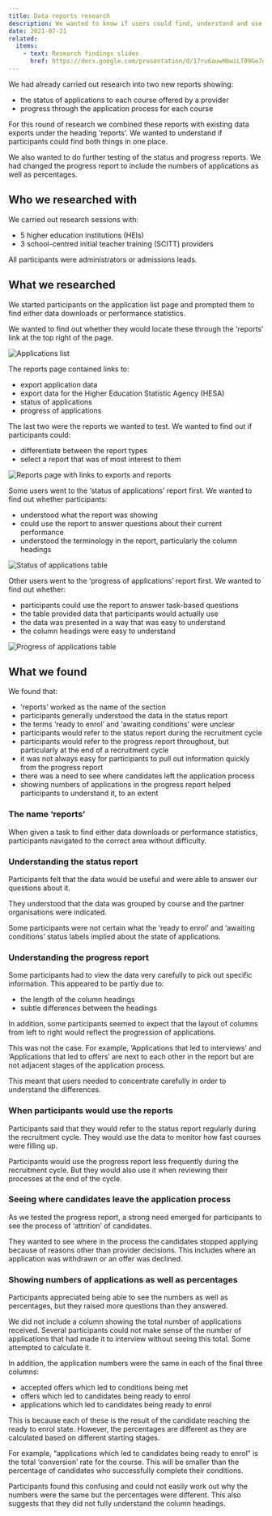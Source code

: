 ```yaml
---
title: Data reports research
description: We wanted to know if users could find, understand and use reports about the status and progress of applications
date: 2021-07-21
related:
  items:
    - text: Research findings slides
      href: https://docs.google.com/presentation/d/17ru6auwHbwiLT09Ge7dMrSUGEJ2jqHAxKsPisbjp4f0/edit#slide=id.p3
---
```


We had already carried out research into two new reports showing:

- the status of applications to each course offered by a provider
- progress through the application process for each course

For this round of research we combined these reports with existing data exports under the heading ‘reports’. We wanted to understand if participants could find both things in one place.

We also wanted to do further testing of the status and progress reports. We had changed the progress report to include the numbers of applications as well as percentages.

## Who we researched with

We carried out research sessions with:

- 5 higher education institutions (HEIs)
- 3 school-centred initial teacher training (SCITT) providers

All participants were administrators or admissions leads.

## What we researched

We started participants on the application list page and prompted them to find either data downloads or performance statistics.

We wanted to find out whether they would locate these through the ‘reports’ link at the top right of the page.

![Applications list](application-list.png)

The reports page contained links to:

- export application data
- export data for the Higher Education Statistic Agency (HESA)
- status of applications
- progress of applications

The last two were the reports we wanted to test. We wanted to find out if participants could:

- differentiate between the report types
- select a report that was of most interest to them

![Reports page with links to exports and reports](reports.png)

Some users went to the ‘status of applications’ report first. We wanted to find out whether participants:

- understood what the report was showing
- could use the report to answer questions about their current performance
- understood the terminology in the report, particularly the column headings

![Status of applications table](status-of-applications.png)


Other users went to the ‘progress of applications’ report first. We wanted to find out whether:

- participants could use the report to answer task-based questions
- the table provided data that participants would actually use
- the data was presented in a way that was easy to understand
- the column headings were easy to understand

![Progress of applications table](progress-of-applications.png)


## What we found

We found that:

- ‘reports’ worked as the name of the section
- participants generally understood the data in the status report
- the terms ‘ready to enrol’ and ‘awaiting conditions’ were unclear
- participants would refer to the status report during the recruitment cycle
- participants would refer to the progress report throughout, but particularly at the end of a recruitment cycle
- it was not always easy for participants to pull out information quickly from the progress report
- there was a need to see where candidates left the application process
- ​​showing numbers of applications in the progress report helped participants to understand it, to an extent

### The name ‘reports’

When given a task to find either data downloads or performance statistics, participants navigated to the correct area without difficulty.

### Understanding the status report

Participants felt that the data would be useful and were able to answer our questions about it.

They understood that the data was grouped by course and the partner organisations were indicated.

Some participants were not certain what the ‘ready to enrol’ and ‘awaiting conditions’ status labels implied about the state of applications.

### Understanding the progress report

Some participants had to view the data very carefully to pick out specific information. This appeared to be partly due to:

- the length of the column headings
- subtle differences between the headings

In addition, some participants seemed to expect that the layout of columns from left to right would reflect the progression of applications.

This was not the case. For example, ‘Applications that led to interviews’ and ‘Applications that led to offers’ are next to each other in the report but are not adjacent stages of the application process.

This meant that users needed to concentrate carefully in order to understand the differences.

### When participants would use the reports

Participants said that they would refer to the status report regularly during the recruitment cycle. They would use the data to monitor how fast courses were filling up.

Participants would use the progress report less frequently during the recruitment cycle. But they would also use it when reviewing their processes at the end of the cycle.

### Seeing where candidates leave the application process

As we tested the progress report, a strong need emerged for participants to see the process of ‘attrition’ of candidates.

They wanted to see where in the process the candidates stopped applying because of reasons other than provider decisions. This includes where an application was withdrawn or an offer was declined.

### Showing numbers of applications as well as percentages

Participants appreciated being able to see the numbers as well as percentages, but they raised more questions than they answered.

We did not include a column showing the total number of applications received. Several participants could not make sense of the number of applications that had made it to interview without seeing this total. Some attempted to calculate it.

In addition, the application numbers were the same in each of the final three columns:

- accepted offers which led to conditions being met
- offers which led to candidates being ready to enrol
- applications which led to candidates being ready to enrol

This is because each of these is the result of the candidate reaching the ready to enrol state. However, the percentages are different as they are calculated based on different starting stages.

For example, “applications which led to candidates being ready to enrol” is the total ‘conversion’ rate for the course. This will be smaller than the percentage of candidates who successfully complete their conditions.

Participants found this confusing and could not easily work out why the numbers were the same but the percentages were different. This also suggests that they did not fully understand the column headings.
